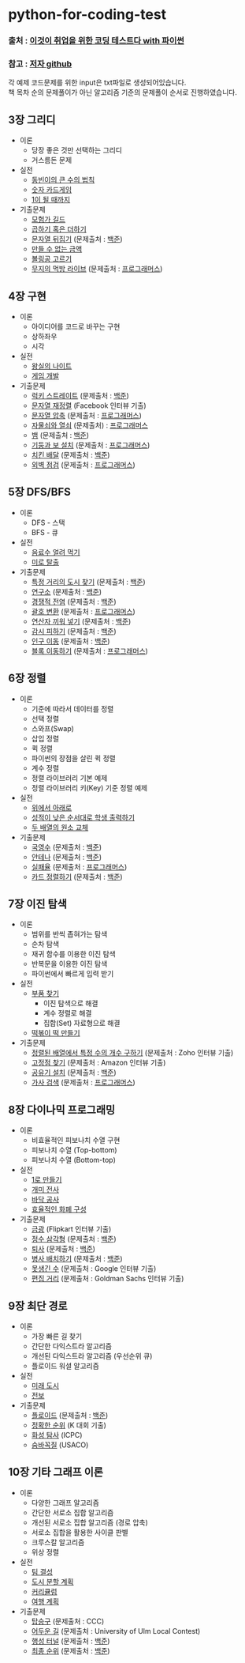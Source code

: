 # python-for-coding-test
### 출처 : [이것이 취업을 위한 코딩 테스트다 with 파이썬](http://www.yes24.com/Product/Goods/91433923)
### 참고 : [저자 github](https://github.com/ndb796/python-for-coding-test)

각 예제 코드문제를 위한 input은 txt파일로 생성되어있습니다.  
책 목차 순의 문제풀이가 아닌 알고리즘 기준의 문제풀이 순서로 진행하였습니다.

## 3장 그리디

* 이론
    * 당장 좋은 것만 선택하는 그리디
    * 거스름돈 문제
* 실전
    * [동빈이의 큰 수의 법칙](/03/1.py)
    * [숫자 카드게임](/03/2.py)
    * [1이 될 때까지](/03/3.py)
* 기출문제
    * [모험가 길드](/03/4.py)
    * [곱하기 혹은 더하기](/03/5.py)
    * [문자열 뒤집기](/03/6.py) (문제출처 : [백준](https://www.acmicpc.net/problem/1439))
    * [만들 수 없는 금액](/03/7.py)
    * [볼링공 고르기](/03/8.py)
    * [무지의 먹방 라이브](/03/9.py) (문제출처 : [프로그래머스](https://programmers.co.kr/learn/courses/30/lessons/42891))

## 4장 구현

* 이론
    * 아이디어를 코드로 바꾸는 구현
    * 상하좌우
    * 시각
* 실전
    * [왕실의 나이트](04/1.py)
    * [게임 개발](04/2.py)
* 기출문제
    * [럭키 스트레이트](04/3.py) (문제출처 : [백준](https://www.acmicpc.net/problem/18406))
    * [문자열 재정렬](04/4.py) (Facebook 인터뷰 기출)
    * [문자열 압축](04/5.py) (문제출처 : [프로그래머스](https://programmers.co.kr/learn/courses/30/lessons/60057))
    * [자물쇠와 열쇠](04/6.py) (문제출처) : [프로그래머스](https://programmers.co.kr/learn/courses/30/lessons/60059)
    * [뱀](04/7.py) (문제출처 : [백준](https://www.acmicpc.net/problem/3190))
    * [기둥과 보 설치](04/8.py) (문제출처 : [프로그래머스](https://programmers.co.kr/learn/courses/30/lessons/60061))
    * [치킨 배달](04/9.py) (문제출처 : [백준](https://www.acmicpc.net/problem/15686))
    * [외벽 점검](04/10_2.py) (문제출처 : [프로그래머스](https://programmers.co.kr/learn/courses/30/lessons/60062))

## 5장 DFS/BFS

* 이론
    * DFS - 스택
    * BFS - 큐
* 실전
    * [음료수 얼려 먹기](05/1.py)
    * [미로 탈출](05/2.py)
* 기출문제
    * [특정 거리의 도시 찾기](05/3.py) (문제출처 : [백준](https://www.acmicpc.net/problem/18352))
    * [연구소](05/4.py) (문제출처 : [백준](https://www.acmicpc.net/problem/14502))
    * [경쟁적 전염](05/5.py) (문제출처 : [백준](https://www.acmicpc.net/problem/18405))
    * [괄호 변환](05/6.py)  (문제출처 : [프로그래머스](https://programmers.co.kr/learn/courses/30/lessons/60058))
    * [연산자 끼워 넣기](05/7.py)  (문제출처 : [백준](https://www.acmicpc.net/problem/14888))
    * [감시 피하기](05/8.py)  (문제출처 : [백준](https://www.acmicpc.net/problem/18428))
    * [인구 이동](05/9.py)  (문제출처 : [백준](https://www.acmicpc.net/problem/16234))
    * [블록 이동하기](05/10.py)  (문제출처 : [프로그래머스](https://programmers.co.kr/learn/courses/30/lessons/60063))

## 6장 정렬

* 이론
    * 기준에 따라서 데이터를 정렬
    * 선택 정렬
    * 스와프(Swap)
    * 삽입 정렬
    * 퀵 정렬
    * 파이썬의 장점을 살린 퀵 정렬
    * 계수 정렬
    * 정렬 라이브러리 기본 예제
    * 정렬 라이브러리 키(Key) 기준 정렬 예제
* 실전
    * [위에서 아래로](06/1.py)
    * [성적이 낮은 순서대로 학생 출력하기](06/2.py)
    * [두 배열의 원소 교체](06/3.py)
* 기출문제
    * [국영수](06/4.py) (문제출처 : [백준](https://www.acmicpc.net/problem/10825))
    * [안테나](06/5.py) (문제출처 : [백준](https://www.acmicpc.net/problem/18310))
    * [실패율](06/6.py) (문제출처 : [프로그래머스](https://programmers.co.kr/learn/courses/30/lessons/42889)) 
    * [카드 정렬하기](06/7.py) (문제출처 : [백준](https://www.acmicpc.net/problem/1715))

## 7장 이진 탐색

* 이론
    * 범위를 반씩 좁혀가는 탐색
    * 순차 탐색
    * 재귀 함수를 이용한 이진 탐색
    * 반복문을 이용한 이진 탐색
    * 파이썬에서 빠르게 입력 받기
* 실전
    * [부품 찾기](07/1.py)
        * 이진 탐색으로 해결
        * 계수 정렬로 해결
        * 집합(Set) 자료형으로 해결
    * [떡볶이 떡 만들기](07/2.py)
* 기출문제
    * [정렬된 배열에서 특정 수의 개수 구하기](07/3-1.py) (문제출처 : Zoho 인터뷰 기출)
    * [고정점 찾기](07/4.py) (문제출처 : Amazon 인터뷰 기출)
    * [공유기 설치](07/5.py) (문제출처 : [백준](https://www.acmicpc.net/problem/2110))
    * [가사 검색](07/6-1.py) (문제출처 : [프로그래머스](https://programmers.co.kr/learn/courses/30/lessons/60060))

## 8장 다이나믹 프로그래밍

* 이론
    * 비효율적인 피보나치 수열 구현
    * 피보나치 수열 (Top-bottom)
    * 피보나치 수열 (Bottom-top)
* 실전
    * [1로 만들기](08/1.py)
    * [개미 전사](08/2.py)
    * [바닥 공사](08/3.py)
    * [효율적인 화폐 구성](08/4.py)
* 기출문제
    * [금광](08/5.py) (Flipkart 인터뷰 기출)
    * [정수 삼각형](08/6.py) (문제출처 : [백준](https://www.acmicpc.net/problem/1932))
    * [퇴사](08/7.py) (문제출처 : [백준](https://www.acmicpc.net/problem/14501))
    * [병사 배치하기](08/8.py) (문제출처 : [백준](https://www.acmicpc.net/problem/18353))
    * [못생긴 수](08/9.py) (문제출처 : Google 인터뷰 기출)
    * [편집 거리](08/10.py) (문제출처 : Goldman Sachs 인터뷰 기출)

## 9장 최단 경로

* 이론
    * 가장 빠른 길 찾기
    * 간단한 다익스트라 알고리즘
    * 개선된 다익스트라 알고리즘 (우선순위 큐)
    * 플로이드 워셜 알고리즘
* 실전
    * [미래 도시](09/1.py)
    * [전보](09/2.py)
* 기출문제
    * [플로이드](09/3.py) (문제출처 : [백준](https://www.acmicpc.net/problem/11404))
    * [정확한 순위](09/4.py) (K 대회 기출)
    * [화성 탐사](09/5.py) (ICPC)
    * [숨바꼭질](09/6.py) (USACO)

## 10장 기타 그래프 이론

* 이론
    * 다양한 그래프 알고리즘
    * 간단한 서로소 집합 알고리즘
    * 개선된 서로소 집합 알고리즘 (경로 압축)
    * 서로소 집합을 활용한 사이클 판별
    * 크루스칼 알고리즘
    * 위상 정렬
* 실전
    * [팀 결성](10/1.py)
    * [도시 분할 계획](10/2.py)
    * [커리큘럼](10/3.py)
    * [여행 계획](10/4.py)
* 기출문제
    * [탑승구](10/5.py) (문제출처 : CCC)
    * [어두운 길](10/6.py) (문제출처 : University of Ulm Local Contest)
    * [행성 터널](10/7.py) (문제출처 : [백준](https://www.acmicpc.net/problem/2887))
    * [최종 순위](10/8.py) (문제출처 : [백준](https://www.acmicpc.net/problem/3665))